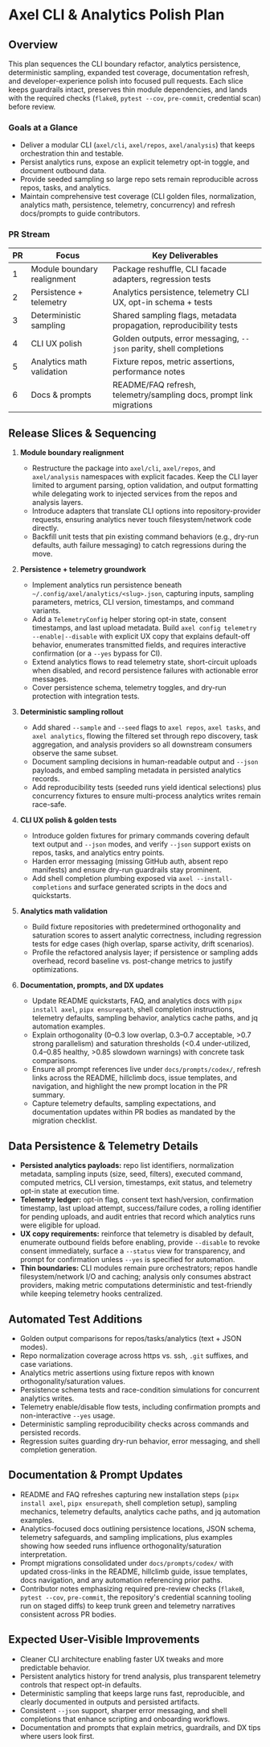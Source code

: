 # Axel CLI & Analytics Polish Plan

## Overview
This plan sequences the CLI boundary refactor, analytics persistence, deterministic sampling,
expanded test coverage, documentation refresh, and developer-experience polish into focused pull
requests. Each slice keeps guardrails intact, preserves thin module dependencies, and lands with the
required checks (`flake8`, `pytest --cov`, `pre-commit`, credential scan) before review.

### Goals at a Glance
- Deliver a modular CLI (`axel/cli`, `axel/repos`, `axel/analysis`) that keeps orchestration thin and
  testable.
- Persist analytics runs, expose an explicit telemetry opt-in toggle, and document outbound data.
- Provide seeded sampling so large repo sets remain reproducible across repos, tasks, and analytics.
- Maintain comprehensive test coverage (CLI golden files, normalization, analytics math,
  persistence, telemetry, concurrency) and refresh docs/prompts to guide contributors.

### PR Stream
| PR | Focus | Key Deliverables |
| --- | --- | --- |
| 1 | Module boundary realignment | Package reshuffle, CLI facade adapters, regression tests |
| 2 | Persistence + telemetry | Analytics persistence, telemetry CLI UX, opt-in schema + tests |
| 3 | Deterministic sampling | Shared sampling flags, metadata propagation, reproducibility tests |
| 4 | CLI UX polish | Golden outputs, error messaging, `--json` parity, shell completions |
| 5 | Analytics math validation | Fixture repos, metric assertions, performance notes |
| 6 | Docs & prompts | README/FAQ refresh, telemetry/sampling docs, prompt link migrations |

## Release Slices & Sequencing
1. **Module boundary realignment**
   - Restructure the package into `axel/cli`, `axel/repos`, and `axel/analysis` namespaces with
     explicit facades. Keep the CLI layer limited to argument parsing, option validation, and output
     formatting while delegating work to injected services from the repos and analysis layers.
   - Introduce adapters that translate CLI options into repository-provider requests, ensuring
     analytics never touch filesystem/network code directly.
   - Backfill unit tests that pin existing command behaviors (e.g., dry-run defaults, auth failure
     messaging) to catch regressions during the move.

2. **Persistence + telemetry groundwork**
   - Implement analytics run persistence beneath
     `~/.config/axel/analytics/<slug>.json`, capturing inputs, sampling parameters, metrics, CLI
     version, timestamps, and command variants.
   - Add a `TelemetryConfig` helper storing opt-in state, consent timestamps, and last upload
     metadata. Build `axel config telemetry --enable|--disable` with explicit UX copy that explains
     default-off behavior, enumerates transmitted fields, and requires interactive confirmation (or a
     `--yes` bypass for CI).
   - Extend analytics flows to read telemetry state, short-circuit uploads when disabled, and record
     persistence failures with actionable error messages.
   - Cover persistence schema, telemetry toggles, and dry-run protection with integration tests.

3. **Deterministic sampling rollout**
   - Add shared `--sample` and `--seed` flags to `axel repos`, `axel tasks`, and `axel analytics`,
     flowing the filtered set through repo discovery, task aggregation, and analysis providers so all
     downstream consumers observe the same subset.
   - Document sampling decisions in human-readable output and `--json` payloads, and embed sampling
     metadata in persisted analytics records.
   - Add reproducibility tests (seeded runs yield identical selections) plus concurrency fixtures to
     ensure multi-process analytics writes remain race-safe.

4. **CLI UX polish & golden tests**
   - Introduce golden fixtures for primary commands covering default text output and `--json` modes,
     and verify `--json` support exists on repos, tasks, and analytics entry points.
   - Harden error messaging (missing GitHub auth, absent repo manifests) and ensure dry-run guardrails
     stay prominent.
   - Add shell completion plumbing exposed via `axel --install-completions` and surface generated
     scripts in the docs and quickstarts.

5. **Analytics math validation**
   - Build fixture repositories with predetermined orthogonality and saturation scores to assert
     analytic correctness, including regression tests for edge cases (high overlap, sparse activity,
     drift scenarios).
   - Profile the refactored analysis layer; if persistence or sampling adds overhead, record baseline
     vs. post-change metrics to justify optimizations.

6. **Documentation, prompts, and DX updates**
   - Update README quickstarts, FAQ, and analytics docs with `pipx install axel`, `pipx ensurepath`,
     shell completion instructions, telemetry defaults, sampling behavior, analytics cache paths, and
     jq automation examples.
   - Explain orthogonality (0–0.3 low overlap, 0.3–0.7 acceptable, >0.7 strong parallelism) and
     saturation thresholds (<0.4 under-utilized, 0.4–0.85 healthy, >0.85 slowdown warnings) with
     concrete task comparisons.
   - Ensure all prompt references live under `docs/prompts/codex/`, refresh links across the README,
     hillclimb docs, issue templates, and navigation, and highlight the new prompt location in the PR
     summary.
   - Capture telemetry defaults, sampling expectations, and documentation updates within PR bodies as
     mandated by the migration checklist.

## Data Persistence & Telemetry Details
- **Persisted analytics payloads:** repo list identifiers, normalization metadata, sampling inputs
  (size, seed, filters), executed command, computed metrics, CLI version, timestamps, exit status,
  and telemetry opt-in state at execution time.
- **Telemetry ledger:** opt-in flag, consent text hash/version, confirmation timestamp, last upload
  attempt, success/failure codes, a rolling identifier for pending uploads, and audit entries that
  record which analytics runs were eligible for upload.
- **UX copy requirements:** reinforce that telemetry is disabled by default, enumerate outbound
  fields before enabling, provide `--disable` to revoke consent immediately, surface a `--status`
  view for transparency, and prompt for confirmation unless `--yes` is specified for automation.
- **Thin boundaries:** CLI modules remain pure orchestrators; repos handle filesystem/network I/O and
  caching; analysis only consumes abstract providers, making metric computations deterministic and
  test-friendly while keeping telemetry hooks centralized.

## Automated Test Additions
- Golden output comparisons for repos/tasks/analytics (text + JSON modes).
- Repo normalization coverage across https vs. ssh, `.git` suffixes, and case variations.
- Analytics metric assertions using fixture repos with known orthogonality/saturation values.
- Persistence schema tests and race-condition simulations for concurrent analytics writes.
- Telemetry enable/disable flow tests, including confirmation prompts and non-interactive `--yes`
  usage.
- Deterministic sampling reproducibility checks across commands and persisted records.
- Regression suites guarding dry-run behavior, error messaging, and shell completion generation.

## Documentation & Prompt Updates
- README and FAQ refreshes capturing new installation steps (`pipx install axel`, `pipx ensurepath`,
  shell completion setup), sampling mechanics, telemetry defaults, analytics cache paths, and jq
  automation examples.
- Analytics-focused docs outlining persistence locations, JSON schema, telemetry safeguards, and
  sampling implications, plus examples showing how seeded runs influence orthogonality/saturation
  interpretation.
- Prompt migrations consolidated under `docs/prompts/codex/` with updated cross-links in the README,
  hillclimb guide, issue templates, docs navigation, and any automation referencing prior paths.
- Contributor notes emphasizing required pre-review checks (`flake8`, `pytest --cov`, `pre-commit`,
  the repository's credential scanning tooling run on staged diffs) to keep trunk green and telemetry
  narratives consistent across PR bodies.

## Expected User-Visible Improvements
- Cleaner CLI architecture enabling faster UX tweaks and more predictable behavior.
- Persistent analytics history for trend analysis, plus transparent telemetry controls that respect
  opt-in defaults.
- Deterministic sampling that keeps large runs fast, reproducible, and clearly documented in outputs
  and persisted artifacts.
- Consistent `--json` support, sharper error messaging, and shell completions that enhance scripting
  and onboarding workflows.
- Documentation and prompts that explain metrics, guardrails, and DX tips where users look first.
